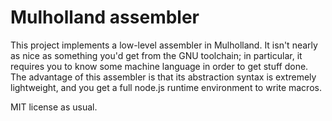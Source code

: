# Mulholland assembler

This project implements a low-level assembler in Mulholland. It isn't nearly as nice as something you'd get from the GNU toolchain; in particular, it requires you to know some machine language
in order to get stuff done. The advantage of this assembler is that its abstraction syntax is extremely lightweight, and you get a full node.js runtime environment to write macros.

MIT license as usual.